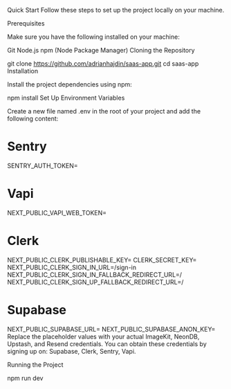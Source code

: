 Quick Start
Follow these steps to set up the project locally on your machine.

Prerequisites

Make sure you have the following installed on your machine:

Git
Node.js
npm (Node Package Manager)
Cloning the Repository

git clone https://github.com/adrianhajdin/saas-app.git
cd saas-app
Installation

Install the project dependencies using npm:

npm install
Set Up Environment Variables

Create a new file named .env in the root of your project and add the following content:

# Sentry
SENTRY_AUTH_TOKEN=

# Vapi
NEXT_PUBLIC_VAPI_WEB_TOKEN=

# Clerk
NEXT_PUBLIC_CLERK_PUBLISHABLE_KEY=
CLERK_SECRET_KEY=
NEXT_PUBLIC_CLERK_SIGN_IN_URL=/sign-in
NEXT_PUBLIC_CLERK_SIGN_IN_FALLBACK_REDIRECT_URL=/
NEXT_PUBLIC_CLERK_SIGN_UP_FALLBACK_REDIRECT_URL=/

# Supabase
NEXT_PUBLIC_SUPABASE_URL=
NEXT_PUBLIC_SUPABASE_ANON_KEY=
Replace the placeholder values with your actual ImageKit, NeonDB, Upstash, and Resend credentials. You can obtain these credentials by signing up on: Supabase, Clerk, Sentry, Vapi.

Running the Project

npm run dev
